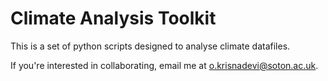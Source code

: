 # Climate Analysis Toolkit

This is a set of python scripts designed to analyse climate datafiles.

If you're interested in collaborating, email me at o.krisnadevi@soton.ac.uk.
